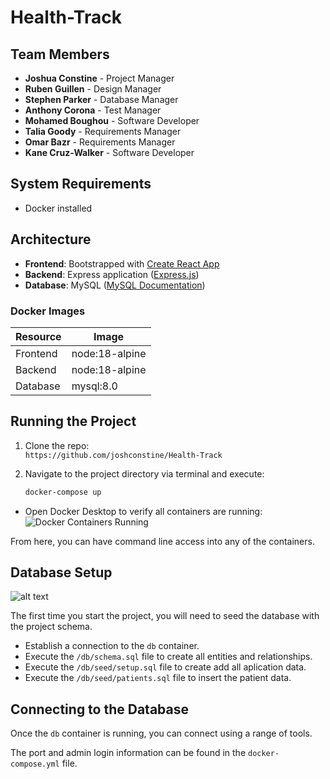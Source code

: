 # Health-Track

## Team Members

- **Joshua Constine** - Project Manager
- **Ruben Guillen** - Design Manager
- **Stephen Parker** - Database Manager
- **Anthony Corona** - Test Manager
- **Mohamed Boughou** - Software Developer
- **Talia Goody** - Requirements Manager
- **Omar Bazr** - Requirements Manager
- **Kane Cruz-Walker** - Software Developer

## System Requirements

- Docker installed

## Architecture

- **Frontend**: Bootstrapped with [Create React App](https://react.dev/)
- **Backend**: Express application ([Express.js](https://expressjs.com/))
- **Database**: MySQL ([MySQL Documentation](https://dev.mysql.com/doc/))

### Docker Images

| Resource   | Image             |
|------------|-------------------|
| Frontend   | node:18-alpine     |
| Backend    | node:18-alpine     |
| Database   | mysql:8.0          |

## Running the Project

1. Clone the repo:  
   `https://github.com/joshconstine/Health-Track`

2. Navigate to the project directory via terminal and execute:
   ```bash
   docker-compose up
- Open Docker Desktop to verify all containers are running:
![Docker Containers Running](<Screenshot 2024-09-06 at 14.54.04.png>)

From here, you can have command line access into any of the containers.

## Database Setup

![alt text](image.png)

The first time you start the project, you will need to seed the database with the project schema.

- Establish a connection to the `db` container.
- Execute the `/db/schema.sql` file to create all entities and relationships.
- Execute the `/db/seed/setup.sql` file to create add all aplication data.
- Execute the `/db/seed/patients.sql` file to insert the patient data.

## Connecting to the Database
Once the `db` container is running, you can connect using a range of tools.

The port and admin login information can be found in the `docker-compose.yml` file.
